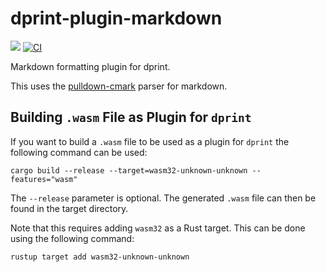 # dprint-plugin-markdown

[![](https://img.shields.io/crates/v/dprint-plugin-markdown.svg)](https://crates.io/crates/dprint-plugin-markdown) [![CI](https://github.com/dprint/dprint-plugin-markdown/workflows/CI/badge.svg)](https://github.com/dprint/dprint-plugin-markdown/actions?query=workflow%3ACI)

Markdown formatting plugin for dprint.

This uses the [pulldown-cmark](https://github.com/raphlinus/pulldown-cmark) parser for markdown.

## Building `.wasm` File as Plugin for `dprint`

If you want to build a `.wasm` file to be used as a plugin for `dprint` the following command can be used:

```
cargo build --release --target=wasm32-unknown-unknown --features="wasm"
```

The `--release` parameter is optional. The generated `.wasm` file can then be found in the target directory.

Note that this requires adding `wasm32` as a Rust target. This can be done using the following command:

```
rustup target add wasm32-unknown-unknown
```
